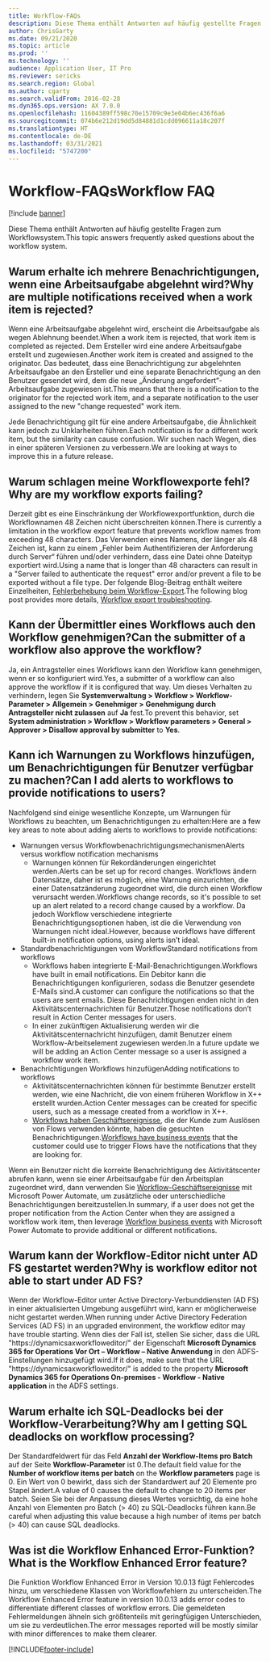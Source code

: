 ```yaml
---
title: Workflow-FAQs
description: Diese Thema enthält Antworten auf häufig gestellte Fragen zum Workflowsystem.
author: ChrisGarty
ms.date: 09/21/2020
ms.topic: article
ms.prod: ''
ms.technology: ''
audience: Application User, IT Pro
ms.reviewer: sericks
ms.search.region: Global
ms.author: cgarty
ms.search.validFrom: 2016-02-28
ms.dyn365.ops.version: AX 7.0.0
ms.openlocfilehash: 11604389ff598c70e15709c9e3e04b6ec436f6a6
ms.sourcegitcommit: 074b6e212d19dd5d84881d1cdd096611a18c207f
ms.translationtype: HT
ms.contentlocale: de-DE
ms.lasthandoff: 03/31/2021
ms.locfileid: "5747200"
---
```

# <a name="workflow-faq"></a><span data-ttu-id="91ea3-103">Workflow-FAQs</span><span class="sxs-lookup"><span data-stu-id="91ea3-103">Workflow FAQ</span></span>

[!include [banner](../includes/banner.md)]

<span data-ttu-id="91ea3-104">Diese Thema enthält Antworten auf häufig gestellte Fragen zum Workflowsystem.</span><span class="sxs-lookup"><span data-stu-id="91ea3-104">This topic answers frequently asked questions about the workflow system.</span></span>

## <a name="why-are-multiple-notifications-received-when-a-work-item-is-rejected"></a><span data-ttu-id="91ea3-105">Warum erhalte ich mehrere Benachrichtigungen, wenn eine Arbeitsaufgabe abgelehnt wird?</span><span class="sxs-lookup"><span data-stu-id="91ea3-105">Why are multiple notifications received when a work item is rejected?</span></span>
<span data-ttu-id="91ea3-106">Wenn eine Arbeitsaufgabe abgelehnt wird, erscheint die Arbeitsaufgabe als wegen Ablehnung beendet.</span><span class="sxs-lookup"><span data-stu-id="91ea3-106">When a work item is rejected, that work item is completed as rejected.</span></span> <span data-ttu-id="91ea3-107">Dem Ersteller wird eine andere Arbeitsaufgabe erstellt und zugewiesen.</span><span class="sxs-lookup"><span data-stu-id="91ea3-107">Another work item is created and assigned to the originator.</span></span> <span data-ttu-id="91ea3-108">Das bedeutet, dass eine Benachrichtigung zur abgelehnten Arbeitsaufgabe an den Ersteller und eine separate Benachrichtigung an den Benutzer gesendet wird, dem die neue „Änderung angefordert“-Arbeitsaufgabe zugewiesen ist.</span><span class="sxs-lookup"><span data-stu-id="91ea3-108">This means that there is a notification to the originator for the rejected work item, and a separate notification to the user assigned to the new "change requested" work item.</span></span> 

<span data-ttu-id="91ea3-109">Jede Benachrichtigung gilt für eine andere Arbeitsaufgabe, die Ähnlichkeit kann jedoch zu Unklarheiten führen.</span><span class="sxs-lookup"><span data-stu-id="91ea3-109">Each notification is for a different work item, but the similarity can cause confusion.</span></span> <span data-ttu-id="91ea3-110">Wir suchen nach Wegen, dies in einer späteren Versionen zu verbessern.</span><span class="sxs-lookup"><span data-stu-id="91ea3-110">We are looking at ways to improve this in a future release.</span></span>

## <a name="why-are-my-workflow-exports-failing"></a><span data-ttu-id="91ea3-111">Warum schlagen meine Workflowexporte fehl?</span><span class="sxs-lookup"><span data-stu-id="91ea3-111">Why are my workflow exports failing?</span></span>
<span data-ttu-id="91ea3-112">Derzeit gibt es eine Einschränkung der Workflowexportfunktion, durch die Workflownamen 48 Zeichen nicht überschreiten können.</span><span class="sxs-lookup"><span data-stu-id="91ea3-112">There is currently a limitation in the workflow export feature that prevents workflow names from exceeding 48 characters.</span></span> <span data-ttu-id="91ea3-113">Das Verwenden eines Namens, der länger als 48 Zeichen ist, kann zu einem „Fehler beim Authentifizieren der Anforderung durch Server“ führen und/oder verhindern, dass eine Datei ohne Dateityp exportiert wird.</span><span class="sxs-lookup"><span data-stu-id="91ea3-113">Using a name that is longer than 48 characters can result in a "Server failed to authenticate the request" error and/or prevent a file to be exported  without a file type.</span></span> <span data-ttu-id="91ea3-114">Der folgende Blog-Beitrag enthält weitere Einzelheiten, [Fehlerbehebung beim Workflow-Export](https://community.dynamics.com/ax/b/elandaxdynamicsaxupgradesanddevelopment/archive/2019/04/10/workflow-export-troubleshooting).</span><span class="sxs-lookup"><span data-stu-id="91ea3-114">The following blog post provides more details, [Workflow export troubleshooting](https://community.dynamics.com/ax/b/elandaxdynamicsaxupgradesanddevelopment/archive/2019/04/10/workflow-export-troubleshooting).</span></span>

## <a name="can-the-submitter-of-a-workflow-also-approve-the-workflow"></a><span data-ttu-id="91ea3-115">Kann der Übermittler eines Workflows auch den Workflow genehmigen?</span><span class="sxs-lookup"><span data-stu-id="91ea3-115">Can the submitter of a workflow also approve the workflow?</span></span>
<span data-ttu-id="91ea3-116">Ja, ein Antragsteller eines Workflows kann den Workflow kann genehmigen, wenn er so konfiguriert wird.</span><span class="sxs-lookup"><span data-stu-id="91ea3-116">Yes, a submitter of a workflow can also approve the workflow if it is configured that way.</span></span> <span data-ttu-id="91ea3-117">Um dieses Verhalten zu verhindern, legen Sie **Systemverwaltung > Workflow > Workflow-Parameter > Allgemein > Genehmiger > Genehmigung durch Antragsteller nicht zulassen** auf **Ja** fest.</span><span class="sxs-lookup"><span data-stu-id="91ea3-117">To prevent this behavior, set **System administration > Workflow > Workflow parameters > General > Approver > Disallow approval by submitter** to **Yes**.</span></span>

## <a name="can-i-add-alerts-to-workflows-to-provide-notifications-to-users"></a><span data-ttu-id="91ea3-118">Kann ich Warnungen zu Workflows hinzufügen, um Benachrichtigungen für Benutzer verfügbar zu machen?</span><span class="sxs-lookup"><span data-stu-id="91ea3-118">Can I add alerts to workflows to provide notifications to users?</span></span>
<span data-ttu-id="91ea3-119">Nachfolgend sind einige wesentliche Konzepte, um Warnungen für Workflows zu beachten, um Benachrichtigungen zu erhalten:</span><span class="sxs-lookup"><span data-stu-id="91ea3-119">Here are a few key areas to note about adding alerts to workflows to provide notifications:</span></span>
- <span data-ttu-id="91ea3-120">Warnungen versus Workflowbenachrichtigungsmechanismen</span><span class="sxs-lookup"><span data-stu-id="91ea3-120">Alerts versus workflow notification mechanisms</span></span>
    - <span data-ttu-id="91ea3-121">Warnungen können für Rekordänderungen eingerichtet werden.</span><span class="sxs-lookup"><span data-stu-id="91ea3-121">Alerts can be set up for record changes.</span></span> <span data-ttu-id="91ea3-122">Workflows ändern Datensätze, daher ist es möglich, eine Warnung einzurichten, die einer Datensatzänderung zugeordnet wird, die durch einen Workflow verursacht werden.</span><span class="sxs-lookup"><span data-stu-id="91ea3-122">Workflows change records, so it's possible to set up an alert related to a record change caused by a workflow.</span></span> <span data-ttu-id="91ea3-123">Da jedoch Workflow verschiedene integrierte Benachrichtigungsoptionen haben, ist die die Verwendung von Warnungen nicht ideal.</span><span class="sxs-lookup"><span data-stu-id="91ea3-123">However, because workflows have different built-in notification options, using alerts isn’t ideal.</span></span>
- <span data-ttu-id="91ea3-124">Standardbenachrichtigungen vom Workflow</span><span class="sxs-lookup"><span data-stu-id="91ea3-124">Standard notifications from workflows</span></span> 
    - <span data-ttu-id="91ea3-125">Workflows haben integrierte E-Mail-Benachrichtigungen.</span><span class="sxs-lookup"><span data-stu-id="91ea3-125">Workflows have built in email notifications.</span></span> <span data-ttu-id="91ea3-126">Ein Debitor kann die Benachrichtigungen konfigurieren, sodass die Benutzer gesendete E-Mails sind.</span><span class="sxs-lookup"><span data-stu-id="91ea3-126">A customer can configure the notifications so that the users are sent emails.</span></span> <span data-ttu-id="91ea3-127">Diese Benachrichtigungen enden nicht in den Aktivitätscenternachrichten für Benutzer.</span><span class="sxs-lookup"><span data-stu-id="91ea3-127">Those notifications don’t result in Action Center messages for users.</span></span>
    - <span data-ttu-id="91ea3-128">In einer zukünftigen Aktualisierung werden wir die Aktivitätscenternachricht hinzufügen, damit Benutzer einem Workflow-Arbeitselement zugewiesen werden.</span><span class="sxs-lookup"><span data-stu-id="91ea3-128">In a future update we will be adding an Action Center message so a user is assigned a workflow work item.</span></span> 
- <span data-ttu-id="91ea3-129">Benachrichtigungen Workflows hinzufügen</span><span class="sxs-lookup"><span data-stu-id="91ea3-129">Adding notifications to workflows</span></span>
    - <span data-ttu-id="91ea3-130">Aktivitätscenternachrichten können für bestimmte Benutzer erstellt werden, wie eine Nachricht, die von einem früheren Workflow in X++ erstellt wurden.</span><span class="sxs-lookup"><span data-stu-id="91ea3-130">Action Center messages can be created for specific users, such as a message created from a workflow in X++.</span></span>
    - <span data-ttu-id="91ea3-131">[Workflows haben Geschäftsereignisse](https://docs.microsoft.com/dynamics365/unified-operations/dev-itpro/business-events/business-events-workflow), die der Kunde zum Auslösen von Flows verwenden könnte, haben die gesuchten Benachrichtigungen.</span><span class="sxs-lookup"><span data-stu-id="91ea3-131">[Workflows have business events](https://docs.microsoft.com/dynamics365/unified-operations/dev-itpro/business-events/business-events-workflow) that the customer could use to trigger Flows have the notifications that they are looking for.</span></span>   

<span data-ttu-id="91ea3-132">Wenn ein Benutzer nicht die korrekte Benachrichtigung des Aktivitätscenter abrufen kann, wenn sie einer Arbeitsaufgabe für den Arbeitsplan zugeordnet wird, dann verwenden Sie [Workflow-Geschäftsereignisse](https://docs.microsoft.com/dynamics365/unified-operations/dev-itpro/business-events/business-events-workflow) mit Microsoft Power Automate, um zusätzliche oder unterschiedliche Benachrichtigungen bereitzustellen.</span><span class="sxs-lookup"><span data-stu-id="91ea3-132">In summary, if a user does not get the proper notification from the Action Center when they are assigned a workflow work item, then leverage [Workflow business events](https://docs.microsoft.com/dynamics365/unified-operations/dev-itpro/business-events/business-events-workflow) with Microsoft Power Automate to provide additional or different notifications.</span></span>

## <a name="why-is-workflow-editor-not-able-to-start-under-ad-fs"></a><span data-ttu-id="91ea3-133">Warum kann der Workflow-Editor nicht unter AD FS gestartet werden?</span><span class="sxs-lookup"><span data-stu-id="91ea3-133">Why is workflow editor not able to start under AD FS?</span></span>
<span data-ttu-id="91ea3-134">Wenn der Workflow-Editor unter Active Directory-Verbunddiensten (AD FS) in einer aktualisierten Umgebung ausgeführt wird, kann er möglicherweise nicht gestartet werden.</span><span class="sxs-lookup"><span data-stu-id="91ea3-134">When running under Active Directory Federation Services (AD FS) in an upgraded environment, the workflow editor may have trouble starting.</span></span> <span data-ttu-id="91ea3-135">Wenn dies der Fall ist, stellen Sie sicher, dass die URL "https://dynamicsaxworkfloweditor/" der Eigenschaft **Microsoft Dynamics 365 for Operations Vor Ort – Workflow – Native Anwendung** in den ADFS-Einstellungen hinzugefügt wird.</span><span class="sxs-lookup"><span data-stu-id="91ea3-135">If it does, make sure that the URL "https://dynamicsaxworkfloweditor/" is added to the property **Microsoft Dynamics 365 for Operations On-premises - Workflow - Native application** in the ADFS settings.</span></span>

## <a name="why-am-i-getting-sql-deadlocks-on-workflow-processing"></a><span data-ttu-id="91ea3-136">Warum erhalte ich SQL-Deadlocks bei der Workflow-Verarbeitung?</span><span class="sxs-lookup"><span data-stu-id="91ea3-136">Why am I getting SQL deadlocks on workflow processing?</span></span> 
<span data-ttu-id="91ea3-137">Der Standardfeldwert für das Feld **Anzahl der Workflow-Items pro Batch** auf der Seite **Workflow-Parameter** ist 0.</span><span class="sxs-lookup"><span data-stu-id="91ea3-137">The default field value for the **Number of workflow items per batch** on the **Workflow parameters** page is 0.</span></span> <span data-ttu-id="91ea3-138">Ein Wert von 0 bewirkt, dass sich der Standardwert auf 20 Elemente pro Stapel ändert.</span><span class="sxs-lookup"><span data-stu-id="91ea3-138">A value of 0 causes the  default to change to 20 items per batch.</span></span> <span data-ttu-id="91ea3-139">Seien Sie bei der Anpassung dieses Wertes vorsichtig, da eine hohe Anzahl von Elementen pro Batch (> 40) zu SQL-Deadlocks führen kann.</span><span class="sxs-lookup"><span data-stu-id="91ea3-139">Be careful when adjusting this value because a high number of items per batch (> 40) can cause SQL deadlocks.</span></span>

## <a name="what-is-the-workflow-enhanced-error-feature"></a><span data-ttu-id="91ea3-140">Was ist die Workflow Enhanced Error-Funktion?</span><span class="sxs-lookup"><span data-stu-id="91ea3-140">What is the Workflow Enhanced Error feature?</span></span>
<span data-ttu-id="91ea3-141">Die Funktion Workflow Enhanced Error in Version 10.0.13 fügt Fehlercodes hinzu, um verschiedene Klassen von Workflowfehlern zu unterscheiden.</span><span class="sxs-lookup"><span data-stu-id="91ea3-141">The Workflow Enhanced Error feature in version 10.0.13 adds error codes to differentiate different classes of workflow errors.</span></span> <span data-ttu-id="91ea3-142">Die gemeldeten Fehlermeldungen ähneln sich größtenteils mit geringfügigen Unterschieden, um sie zu verdeutlichen.</span><span class="sxs-lookup"><span data-stu-id="91ea3-142">The error messages reported will be mostly similar with minor differences to make them clearer.</span></span>


[!INCLUDE[footer-include](../../../includes/footer-banner.md)]